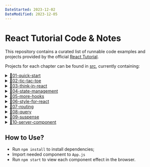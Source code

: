 ```yaml
---
DateStarted: 2023-12-02
DateModified: 2023-12-05
---
```


# React Tutorial Code & Notes

This repository contains a curated list of runnable code examples and projects provided by the official [React Tutorial](https://react.dev/learn/reacting-to-input-with-state).

Projects for each chapter can be found in [src](https://github.com/Jenniferwonder/react-tutorial/tree/main/src), currently containing:

<details>
<summary><a href="https://github.com/Jenniferwonder/react-tutorial/tree/main/src/01-quick-start">📂01-quick-start</a></summary>

- [AboutPage]()
- [Conditional]()
- [Lists]()
- [Click]()
- [UpdateClick]()
- [ShareClickApp]()

</details>

<details>
<summary><a href="https://github.com/Jenniferwonder/react-tutorial/tree/main/src/02-tic-tac-toe">📂02-tic-tac-toe</a></summary>

- [tic-tac-toe](https://github.com/Jenniferwonder/react-tutorial/tree/main/src/02-tic-tac-toe)
</details>

<details>
<summary><a href="https://github.com/Jenniferwonder/react-tutorial/tree/main/src/03-think-in-react">📂03-think-in-react</a></summary>

- [product-table-app]()
</details>

<details>
<summary><a href="https://github.com/Jenniferwonder/react-tutorial/tree/main/src/04-state-management">📂04-state-management</a></summary>
</details>

<details>
<summary><a href="https://github.com/Jenniferwonder/react-tutorial/tree/main/src/05-more-hooks">📂05-more-hooks</a></summary>
</details>

<details>
<summary><a href="https://github.com/Jenniferwonder/react-tutorial/tree/main/src/06-style-for-react">📂06-style-for-react</a></summary>
</details>

<details>
<summary><a href="https://github.com/Jenniferwonder/react-tutorial/tree/main/src/07-routing">📂07-routing</a></summary>

</details>

<details>
<summary><a href="https://github.com/Jenniferwonder/react-tutorial/tree/main/src/08-query">📂08-query</a></summary>
</details>

<details>
<summary><a href="https://github.com/Jenniferwonder/react-tutorial/tree/main/src/09-suspense">📂09-suspense</a></summary>
</details>

<details>
<summary><a href="https://github.com/Jenniferwonder/react-tutorial/tree/main/src/10-server-component">📂10-server-component</a></summary>
</details>

## How to Use?

- Run `npm install` to install dependencies;
- Import needed component to `App.js`
- Run `npm start` to view each component effect in the browser.
